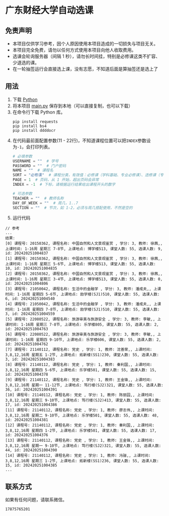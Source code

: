 # 广东财经大学自动选课

## 免责声明
- 本项目仅供学习参考，因个人原因使用本项目造成的一切损失与项目无关。
- 本项目完全免费，请勿以任何方式使用本项目向他人收取费用。
- 选课会轮询服务器（间隔 1 秒），请勿长时间挂，特别是必修课这类不扩容、少退选的课。
- 在一轮抽签运行会直接选上课，没有志愿，不知道后面是算抽签还是选上了

## 用法
1. 下载 [Python](https://www.python.org/)
2. 将本项目 [main.py](python/main.py) 保存到本地（可以直接复制，也可以下载）
3. 在命令行下载 Python 库。
    ```
    pip install requests
    pip install bs4
    pip install ddddocr
    ```
4. 在代码最前面配置参数(11 - 22行)，不知道课程位置可以把`INDEX`参数设为`-1`，会打印列表。
    ```python
    # 必填参数
    USERNAME = ""  # 学号
    PASSWORD = ""  # 门户密码
    NAME = ""  # 课程名
    SORT = "必修课"  # 课程分类，有效值：必修课（学科基础、专业必修课）、选修课（专业选修课）、通识课、专业内计划课、跨年级、跨专业
    PAGE = 1  # 页码，从 1 开始，超出页码会异常
    INDEX = -1  # 下标，请根据运行结果给出课程开头的数字
    
    # 可选参数
    TEACHER = ""  # 教师名称
    DAY_OF_WEEK = ""  # 周几，1..7
    SECTION = ""  # 节次，如 1-2，必须与周几搭配使用，不然是空的
    ```
5. 运行代码
```
// 参考
...
结果:
[0] 课程号: 20150362, 课程名称: 中国自然和人文景观鉴赏 , 学分: 3, 教师: 徐茜,, 上课时间: 1-16周 星期三 7-8节, 上课地点: 博学楼513, 课堂人数: 55, 选课人数: 9, id: 202420251004837
[1] 课程号: 20150362, 课程名称: 中国自然和人文景观鉴赏 , 学分: 3, 教师: 徐茜,, 上课时间: 1-16周 星期三 5-6节, 上课地点: 博学楼513, 课堂人数: 55, 选课人数: 10, id: 202420251004835
[2] 课程号: 20150362, 课程名称: 中国自然和人文景观鉴赏 , 学分: 3, 教师: 徐茜,, 上课时间: 1-16周 星期三 3-4节, 上课地点: 博学楼513, 课堂人数: 55, 选课人数: 0, id: 202420251004806
[3] 课程号: 21050042, 课程名称: 生活中的金融学 , 学分: 3, 教师: 潘成夫,, 上课时间: 1-16周 星期四 5-6节, 上课地点: 励学楼(SJ1)510, 课堂人数: 55, 选课人数: 6, id: 202420251004540
[4] 课程号: 21050042, 课程名称: 生活中的金融学 , 学分: 3, 教师: 潘成夫,, 上课时间: 1-16周 星期四 7-8节, 上课地点: 励学楼(SJ1)510, 课堂人数: 55, 选课人数: 3, id: 202420251004559
[5] 课程号: 22080522, 课程名称: 旅游审美与旅游安全 , 学分: 3, 教师: 李敏,, 上课时间: 1-16周 星期三 7-8节, 上课地点: 乐学楼805, 课堂人数: 55, 选课人数: 2, id: 202420251004763
[6] 课程号: 22080522, 课程名称: 旅游审美与旅游安全 , 学分: 3, 教师: 李敏,, 上课时间: 1-16周 星期四 9-10节, 上课地点: 乐学楼606, 课堂人数: 55, 选课人数: 2, id: 202420251004762
[7] 课程号: 21140112, 课程名称: 党史 , 学分: 1, 教师: 沈善荣,, 上课时间: 3,8,12,16周 星期五 1-2节, 上课地点: 拓新楼(SS1)230, 课堂人数: 55, 选课人数: 3, id: 202420251004383
[8] 课程号: 21140112, 课程名称: 党史 , 学分: 1, 教师: 秦利国,, 上课时间: 3,8,12,16周 星期四 5-6节, 上课地点: 乐学楼501, 课堂人数: 55, 选课人数: 15, id: 202420251004378
[9] 课程号: 21140112, 课程名称: 党史 , 学分: 1, 教师: 王金锋,, 上课时间: 3,8,12,16周 星期一 11-12节, 上课地点: 笃行楼(SJ2)321, 课堂人数: 55, 选课人数: 36, id: 202420251004391
[10] 课程号: 21140112, 课程名称: 党史 , 学分: 1, 教师: 陈丽园,, 上课时间: 3,8,12,16周 星期三 9-10节, 上课地点: 笃行楼(SJ2)413, 课堂人数: 55, 选课人数: 17, id: 202420251004386
[11] 课程号: 21140112, 课程名称: 党史 , 学分: 1, 教师: 廖志伟,, 上课时间: 3,8,12,16周 星期二 9-10节, 上课地点: 乐学楼501, 课堂人数: 55, 选课人数: 48, id: 202420251004381
[12] 课程号: 21140112, 课程名称: 党史 , 学分: 1, 教师: 秦利国,, 上课时间: 3,8,12,16周 星期四 1-2节, 上课地点: 乐学楼501, 课堂人数: 55, 选课人数: 17, id: 202420251004376
[13] 课程号: 21140112, 课程名称: 党史 , 学分: 1, 教师: 王金锋,, 上课时间: 3,8,12,16周 星期一 9-10节, 上课地点: 笃行楼(SJ2)321, 课堂人数: 55, 选课人数: 44, id: 202420251004390
[14] 课程号: 21140112, 课程名称: 党史 , 学分: 1, 教师: 冯骊,, 上课时间: 3,8,12,16周 星期三 1-2节, 上课地点: 拓新楼(SS1)236, 课堂人数: 55, 选课人数: 15, id: 202420251004385
...
```

## 联系方式
如果有任何问题，请联系微信。
```
17875765201
```